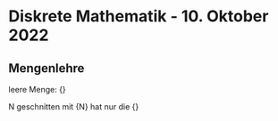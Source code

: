 # Diskrete Mathematik - 10. Oktober 2022

## Mengenlehre

leere Menge: {}

N geschnitten mit {N} hat nur die {}
